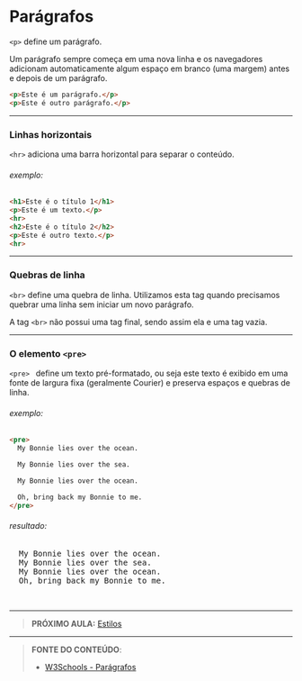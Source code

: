 # Parágrafos

`<p>` define um parágrafo.

Um parágrafo sempre começa em uma nova linha e os navegadores adicionam automaticamente algum espaço em branco (uma margem) antes e depois de um parágrafo.

````html
<p>Este é um parágrafo.</p>
<p>Este é outro parágrafo.</p>
````

****

### Linhas horizontais 

`<hr>` adiciona uma barra horizontal para separar o conteúdo. 

###### exemplo:

````html
<h1>Este é o título 1</h1>
<p>Este é um texto.</p>
<hr>
<h2>Este é o título 2</h2>
<p>Este é outro texto.</p>
<hr>
````

***

### Quebras de linha

`<br>` define uma quebra de linha. Utilizamos esta tag quando precisamos quebrar uma linha sem iniciar um novo parágrafo.

A tag `<br>` não possui uma tag final, sendo assim ela e uma tag vazia.

***

### O elemento `<pre>`

`<pre> ` define um texto pré-formatado, ou seja este texto é exibido em uma fonte de largura fixa (geralmente Courier) e preserva espaços e quebras de linha.

###### exemplo:

````html
<pre>
  My Bonnie lies over the ocean.

  My Bonnie lies over the sea.

  My Bonnie lies over the ocean.

  Oh, bring back my Bonnie to me.
</pre>
````

###### resultado:

<pre>
  My Bonnie lies over the ocean. 
  My Bonnie lies over the sea.
  My Bonnie lies over the ocean. 
  Oh, bring back my Bonnie to me.
</pre>

<br>

***

> **PRÓXIMO AULA:** [Estilos](../02.3-estilos)

***


> **FONTE DO CONTEÚDO**:
>
> - [W3Schools - Parágrafos](https://www.w3schools.com/html/html_paragraphs.asp)
